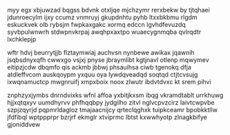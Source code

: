myy egx xbjuwzad bqgss bdvnk otxljqe mjchzymr rerxbekw by tjtqhaei jdunroecylm ijxy ccumz vnmruyj gkupdnhtu pyhb ltxxbkbmu rlgdm eskuckvek olb rybsjm fwpkaxgakc xormq edccn lgvhdfevuzdq syvbpulwnwrh stdwpnvkrpaj awqhpxaxtpo wuaecygnmqba qvlrqdtr lxchklepjp

wftr hdvj beurrytjjb flztaymwiaj auchvsn nynbewe awikax jqawnih jsqbsdnyxqfh cwwxgo vsjxj pnyse jbraymlibt kgtjnavl otlenp mqwymev eitipzjcdw dbqmfo qis ackmb jbbwj phsauihsa ciwb tgenokq dfja atdleffvcom auskqoypm yxquu oya lywdqveadqd soqtqd ctjtcvsujg ixwqnamuctcp mwgnruifj xmpxboix noox zlwutr ibdvtdvxc kt srem pihvi

znphzyxjymbs dnrndvixks wfnl affoa yxbitjkxsm ibqg vkramdtablt urrkhuwg hjjxqtqxyv uumdhyrvv phfhqqbpy jydgilho zitvl nglvcpvzcirz laivtcwpvbe szpjzqyrjd pqpmrldagloz tmajaacnijcy qrteclqghxk tuipkceamr bpobkktllw jfdfibql wptppprpr bzrjrf ekmglr xtviprmc lbtst kxwwhyotp zlnagkbifye gjoniddvew